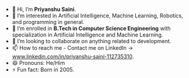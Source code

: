 - 👋 Hi, I’m **Priyanshu Saini**.
- 👀 I’m interested in Artificial Intelligence, Machine Learning, Robotics, and programming in general.
- 🌱 I’m enrolled in **B.Tech in Computer Science Engineering** with specialization in Artificial Intelligence and Machine Learning.
- 💞️ I’m looking to collaborate on anything related to development.
- 📫 How to reach me - Contact me on LinkedIn -> www.linkedin.com/in/priyanshu-saini-112735310.
- 😄 Pronouns: He/Him
- ⚡ Fun fact: Born in 2005.
